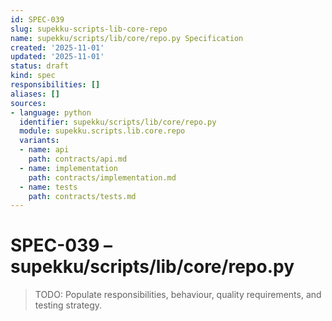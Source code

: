```yaml
---
id: SPEC-039
slug: supekku-scripts-lib-core-repo
name: supekku/scripts/lib/core/repo.py Specification
created: '2025-11-01'
updated: '2025-11-01'
status: draft
kind: spec
responsibilities: []
aliases: []
sources:
- language: python
  identifier: supekku/scripts/lib/core/repo.py
  module: supekku.scripts.lib.core.repo
  variants:
  - name: api
    path: contracts/api.md
  - name: implementation
    path: contracts/implementation.md
  - name: tests
    path: contracts/tests.md
---
```


# SPEC-039 – supekku/scripts/lib/core/repo.py

> TODO: Populate responsibilities, behaviour, quality requirements, and testing strategy.

